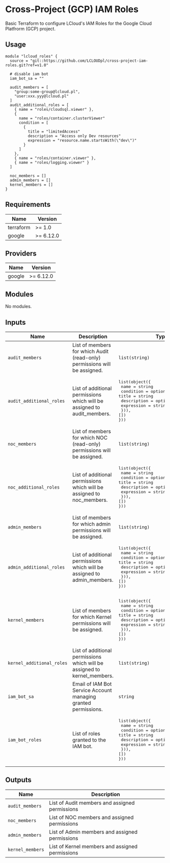 # Cross-Project (GCP) IAM Roles

Basic Terraform to configure LCloud's IAM Roles for the Google Cloud Platfrorm (GCP) project.


## Usage

```hcl
module "lcloud_roles" {
  source = "git::https://github.com/LCLOUDpl/cross-project-iam-roles.git?ref=v1.0"

  # disable iam bot
  iam_bot_sa = ""

  audit_members = [
    "group:some-group@lcloud.pl",
    "user:xxx.yyy@lcloud.pl"
  ]
  audit_additional_roles = [
    { name = "roles/cloudsql.viewer" },
    {
      name = "roles/container.clusterViewer"
      condition = [
        {
          title = "limitedAccess"
          description = "Access only Dev resources"
          expression = "resource.name.startsWith(\"dev\")"
        }
      ]
    },
    { name = "roles/container.viewer" },
    { name = "roles/logging.viewer" }
  ]

  noc_members = []
  admin_members = []
  kernel_members = []
}
```


## Requirements

| Name | Version |
|------|---------|
| terraform | >= 1.0 |
| google | >= 6.12.0 |


## Providers

| Name | Version |
|------|---------|
| google | >= 6.12.0 |


## Modules

No modules.


## Inputs

| Name | Description | Type | Default | Required |
|------|-------------|------|---------|:--------:|
| `audit_members` | List of members for which Audit (read-only) permissions will be assigned. | `list(string)` | `["group:lcloud-gcp-audit@lcloud.pl"]` | no |
| `audit_additional_roles` | List of additional permissions which will be assigned to audit_members. | <pre>list(object({&#13;  name      = string&#13;  condition = optional(list(object({&#13;    title       = string&#13;    description = optional(string)&#13;    expression  = string&#13;  })), [])&#13;}))</pre> | `[]` | no |
| `noc_members` | List of members for which NOC (read-only) permissions will be assigned. | `list(string)` | `["group:lcloud-gcp-noc@lcloud.pl"]` | no |
| `noc_additional_roles` | List of additional permissions which will be assigned to noc_members. | <pre>list(object({&#13;  name      = string&#13;  condition = optional(list(object({&#13;    title       = string&#13;    description = optional(string)&#13;    expression  = string&#13;  })), [])&#13;}))</pre> | `[{ name = "roles/cloudsql.admin" }, { name = "roles/compute.admin" }, { name = "roles/compute.loadBalancerAdmin" }, { name = "roles/container.developer" }, { name = "roles/iap.tunnelResourceAccessor" }, { name = "roles/logging.admin" }, { name = "roles/monitoring.admin" }, { name = "roles/storage.objectAdmin" }]` | no |
| `admin_members` | List of members for which admin permissions will be assigned. | `list(string)` | `["group:lcloud-gcp-admin@lcloud.pl"]` | no |
| `admin_additional_roles` | List of additional permissions which will be assigned to admin_members. | <pre>list(object({&#13;  name      = string&#13;  condition = optional(list(object({&#13;    title       = string&#13;    description = optional(string)&#13;    expression  = string&#13;  })), [])&#13;}))</pre> | `[{ name = "roles/compute.networkAdmin" }, { name = "roles/compute.storageAdmin" }, { name = "roles/container.admin" }, { name = "roles/iam.serviceAccountTokenCreator" }, { name = "roles/secretmanager.secretVersionManager" }, { name = "roles/storage.admin" }]` | no |
| `kernel_members` | List of members for which Kernel permissions will be assigned. | <pre>list(object({&#13;  name      = string&#13;  condition = optional(list(object({&#13;    title       = string&#13;    description = optional(string)&#13;    expression  = string&#13;  })), [])&#13;}))</pre> | `["group:lcloud-gcp-kernel@lcloud.pl"]` | no |
| `kernel_additional_roles` | List of additional permissions which will be assigned to kernel_members. | `list(string)` | `[]` | no |
| `iam_bot_sa` | Email of IAM Bot Service Account managing granted permissions. | `string` | `serviceAccount:lcloud-iam-bot@lcloud-iam-bot.iam.gserviceaccount.com` | no |
| `iam_bot_roles` | List of roles granted to the IAM bot. | <pre>list(object({&#13;  name      = string&#13;  condition = optional(list(object({&#13;    title       = string&#13;    description = optional(string)&#13;    expression  = string&#13;  })), [])&#13;}))</pre> | `[{ name = "roles/resourcemanager.projectIamAdmin" },]` | no |


## Outputs

| Name | Description |
|------|-------------|
| `audit_members` | List of Audit members and assigned permissions |
| `noc_members` | List of NOC members and assigned permissions |
| `admin_members` | List of Admin members and assigned permissions |
| `kernel_members` | List of Kernel members and assigned permissions |
